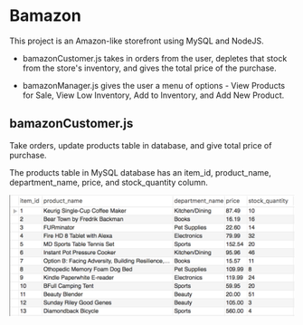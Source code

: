 # Bamazon
This project is an Amazon-like storefront using MySQL and NodeJS.

* bamazonCustomer.js takes in orders from the user, depletes that stock from the store's inventory, and gives the total price of the purchase.

* bamazonManager.js gives the user a menu of options - View Products for Sale, View Low Inventory, Add to Inventory, and Add New Product.

## bamazonCustomer.js

Take orders, update products table in database, and give total price of purchase.

The products table in MySQL database has an item_id, product_name, department_name, price, and stock_quantity column.

![Image of products table](/images/SQLTable1.png)


